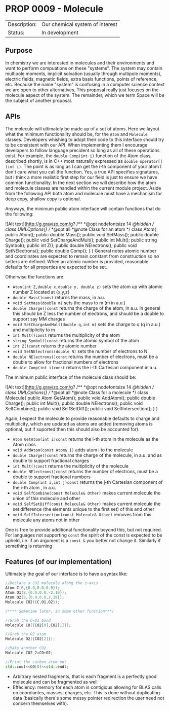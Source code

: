 # PROP 0009 - Molecule

|                |                                           |
|:---------------|:------------------------------------------|
| Description:   | Our chemical system of interest           |
| Status:        | In development                            |
 

## Purpose
 In chemistry we are interested in molecules and their environments and want to perform compuations on these "systems".  The system may contain multipole moments, implicit solvation (usually through multipole moments), electric fields, magnetic fields, extra basis functions, points of reference, etc.  Because the name "system" is confusing in a computer science context we are open to other alternatives.  This proposal really just focuses on the molecule aspect of the system.  The remainder, which we term Space will be the subject of another proposal.
 
## APIs
The molecule will ultimately be made up of a set of atoms.  Here we layout what the minimum functionality should be, for the `Atom` and `Molecule` classes.  Developers whishing to adopt their code to this interface should try to be consistent with our API.  When implementing them I encourage developers to follow language precident so long as all of these operations exist.  For example, the `double Comp(int i)` function of the Atom class, described shortly, is in C++ most naturally expressed as `double operator[](int i)`.  The point is as long as I can get the i-th component of your atom I don't care what you call the function.  Yes, a true API specifies signatures, but I think a more realistic first step for our field is just to ensure we have common functionality.  In the next section we will describe how the atom and molecule classes are handled within the current module project.  Aside from the following API both atom and molecule must have a mechanism for deep copy, shallow copy is optional.

Anyways, the minimum public atom interface will contain functions that do the following:

![Alt text](http://g.gravizo.com/g?
/**
*@opt nodefontsize 14
*@hidden
*/
class UMLOptions{}
/**
*@opt all
*@note Class for an atom
*/
class Atom{
public Atom();
public double Mass();
public void SetMass();
public double Charge();
public void SetChargeAndMult();
public int Mult();
public string Symbol();
public int Z();
public double NElectrons();
public void SetNElectrons();
public double Comp();
}
)
General notes atomic number and coordinates are expected to remain constant from construction so no setters are defined.  When
an atomic number is provided, reasonable defaults for all properties are expected to be set.

Otherwise the functions are:
* `Atom(int Z,double x,double y, double z)` sets the atom up with atomic number Z located at {x,y,z}
* `double Mass()const` returns the mass, in a.u.
* `void SetMass(double m)` sets the mass to m (m in a.u.)
* `double Charge()const` returns the charge of the atom, in a.u. In general this should be Z less the number of electrons, and should be a double to support say MM charges
* `void SetChargeAndMult(double q,int m)` sets the charge to q (q in a.u.) and multiplicity to m
* `int Mult()const` returns the multiplicity of the atom
* `string Symbol()const` returns the atomic symbol of the atom
* `int Z()const` returns the atomic number
* `void SetNElectrons(double N)` sets the number of electrons to N
* `double NElectrons()const` returns the number of electrons, must be a double to allow for fractional numbers of electrons
* `double Comp(int i)const` returns the i-th Cartesian component in a.u.

The minimum public interface of the molecule class should be:

![Alt text](http://g.gravizo.com/g?
/**
*@opt nodefontsize 14
*@hidden
*/
class UMLOptions{}
/**
*@opt all
*@note Class for a molecule
*/
class Molecule{
public Atom GetAtom();
public void AddAtom();
public double Charge();
public int Mult();
public double NElectrons();
public void SelfCombine();
public void SelfSetDiff();
public void SelfIntersection();
}
)

Again, I expect the molecule to provide reasonable defaults to charge and multiplicity, which are updated as atoms are added (removing atoms is optional, but if suported then this should also be accounted for).

* `Atom GetAtom(int i)const` returns the i-th atom in the molecule as the Atom class
* `void AddAtom(const Atom& i)` adds atom i to the molecule
* `double Charge()const` returns the charge of the molecule, in a.u. and as double to support fractional charges
* `int Mult()const` returns the multiplicity of the molecule
* `double NElectrons()const` returns the number of electrons, must be a double to support fractional numbers
* `double Comp(int i,int j)const` returns the j-th Cartesian component of the i-th atom , in a.u.
* `void SelfCombine(const Molecule& Other)` makes current molecule the union of this molecule and other
* `void SelfSetDiff(const Molecule& Other)` makes current molecule the set difference (the elements unique to the first set) of this and other
* `void SelfIntersection(const Molecule& Other)` removes from this molecule any atoms not in other
 
One is free to provide additional functionality beyond this, but not required.  For languages not supporting `const` the spirit of the const is expected to be upheld, i.e. if an argument is a `const &` you better not change it.  Similarly if something is returning 

## Features (of our implementation)
Ultimately the goal of our interface is to have a syntax like:

```C++
//Declare a CO2 molecule along the z-axis
Atom C(6,{0.0,0.0,0.0});
Atom O1(8,{0.0,0.0,-2.19});
Atom O2(8,{0.0,0.0,2,19});
Molecule CO2({C,O1,O2});

/**** Sometime later, in some other function***/

//Grab the C=O1 bond
Molecule CO({CO2[0],CO2[1]});

//Grab the O2 atom
Molecule O2({CO2[2]});

//Make another CO2
Molecule CO2_2=CO+O2;

//Print the carbon atom out
std::cout<<CO[0]<<std::endl;

```

 * Arbitrary nested fragments, that is each fragment is a perfectly good molecule and can be fragmented as well
 * Effeciency: memory for each atom is contigious allowing for BLAS calls on coordiantes, masses, charges, etc. This is done without duplicating data (basically there's some messy pointer redirection the user need not concern themselves with).
